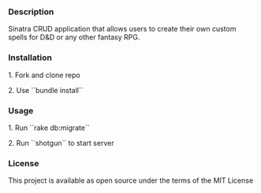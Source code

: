 <h3> Description </h3>
Sinatra CRUD application that allows users to create their own custom spells for D&D or any other fantasy RPG. 

<h3> Installation </h3>
<p>1. Fork and clone repo</p>
2. Use ``bundle install``

<h3> Usage </h3>
<p>1. Run ``rake db:migrate``</p>
2. Run ``shotgun`` to start server

<h3> License </h3>
This project is available as open source under the terms of the MIT License